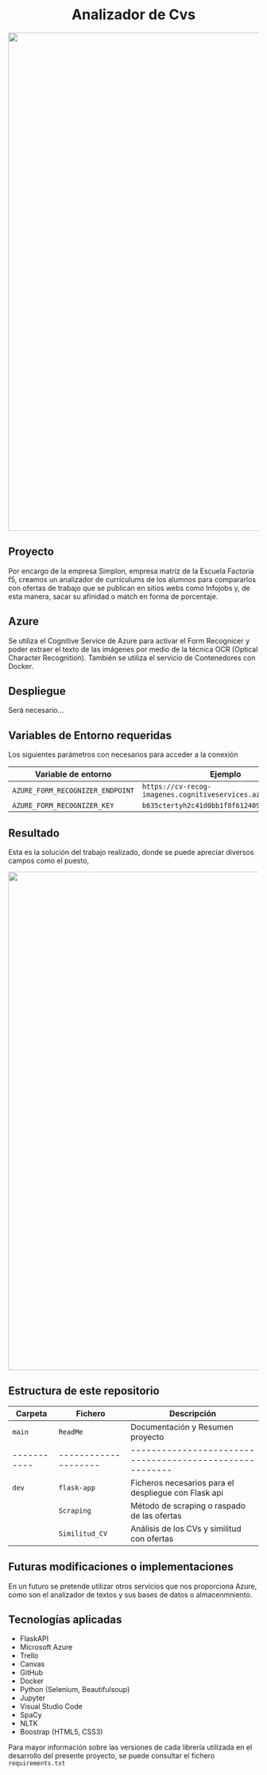 <h1 align ="center"> Analizador de Cvs  </h1> 
<p align = "center">
<img src="https://user-images.githubusercontent.com/109460138/229610424-d0c0fc5d-8103-4f9c-931c-d0d222027f93.jpg" height=”300”       width=1000” style= "text-align: center"> 
</p>

## Proyecto 
Por encargo de la empresa Simplon, empresa matriz de la Escuela Factoría f5, creamos un analizador de currículums de los alumnos para compararlos con ofertas de trabajo que se publican en sitios webs como Infojobs y, de esta manera, sacar su afinidad o match en forma de porcentaje. 

## Azure
Se utiliza el Cognitive Service de Azure para activar el Form Recognicer y poder extraer el texto de las imágenes por medio de la técnica OCR (Optical Character Recognition). También se utiliza el servicio de Contenedores con Docker. 

## Despliegue
Será necesario... 

## Variables de Entorno requeridas
Los siguientes parámetros con necesarios para acceder a la conexión

| Variable de entorno               |  Ejemplo                                                  |
|-----------------------------------|-----------------------------------------------------------|
| `AZURE_FORM_RECOGNIZER_ENDPOINT`  | `https://cv-recog-imagenes.cognitiveservices.azure.com`   | 
| `AZURE_FORM_RECOGNIZER_KEY`       | `b635ctertyh2c41d0bb1f8f612409fsdiifss7797`               | 

## Resultado
Esta es la solución del trabajo realizado, donde se puede apreciar diversos campos como el puesto, 
<p align = "center">
<img src="https://user-images.githubusercontent.com/109460138/229618274-61312145-1a4f-40ab-b4a6-a00ff321dbc1.png" height=”300”       width=1000” style= "text-align: center"> 
</p>

## Estructura de este repositorio

| Carpeta   | Fichero            | Descripción                                            |
|-----------|--------------------|--------------------------------------------------------|
| `main`    | `ReadMe`           | Documentación y Resumen proyecto                       |
|-----------|--------------------|--------------------------------------------------------|
| `dev`     | `flask-app`        | Ficheros necesarios para el despliegue con Flask api   |
|           | `Scraping`         | Método de scraping o raspado de las ofertas            |
|           | `Similitud_CV`     | Análisis de los CVs y similitud con ofertas            |


## Futuras modificaciones o implementaciones
En un futuro se pretende utilizar otros servicios que nos proporciona Azure, como son el analizador de textos y sus bases de datos o almacenmniento. 

## Tecnologías aplicadas
- FlaskAPI
- Microsoft Azure
- Trello
- Canvas
- GitHub
- Docker
- Python (Selenium, Beautifulsoup)
- Jupyter
- Visual Studio Code
- SpaCy
- NLTK
- Boostrap (HTML5, CSS3)

Para mayor información sobre las versiones de cada librería utilizada en el desarrollo del presente proyecto, se puede consultar el fichero `requirements.txt`
